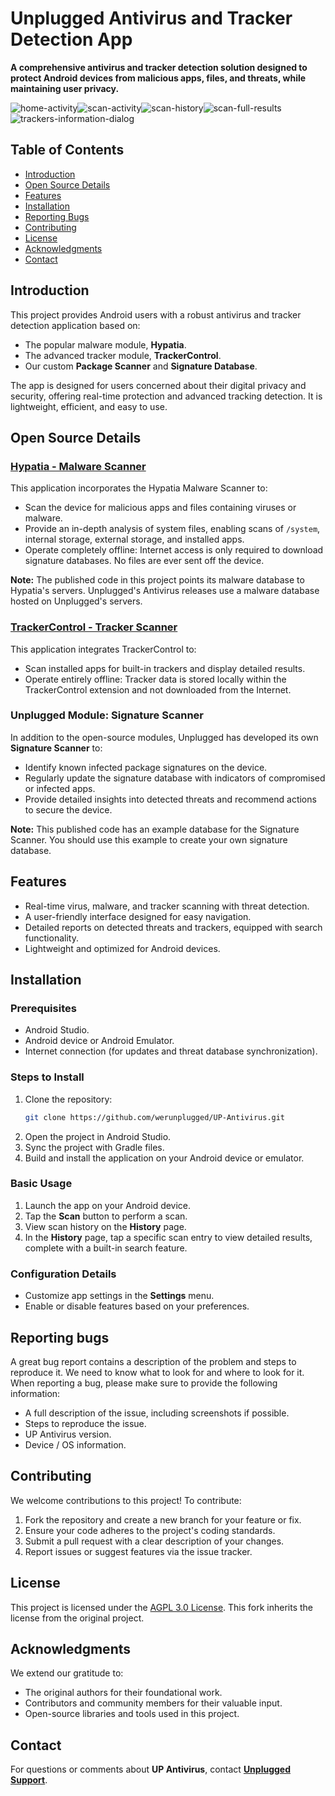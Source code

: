 # **Unplugged Antivirus and Tracker Detection App**

**A comprehensive antivirus and tracker detection solution designed to protect Android devices from malicious apps, files, and threats, while maintaining user privacy.**

![home-activity](Images/home-activity.png)![scan-activity](Images/scan-activity.png)![scan-history](Images/scan-history.png)![scan-full-results](Images/scan-full-results.png)![trackers-information-dialog](Images/trackers-information-dialog.png)

## **Table of Contents**
- [Introduction](#introduction)
- [Open Source Details](#open-source-details)
- [Features](#features)
- [Installation](#installation)
- [Reporting Bugs](#reporting-bugs)
- [Contributing](#contributing)
- [License](#license)
- [Acknowledgments](#acknowledgments)
- [Contact](#contact)


## **Introduction**

This project provides Android users with a robust antivirus and tracker detection application based on:
- The popular malware module, **Hypatia**.
- The advanced tracker module, **TrackerControl**.
- Our custom **Package Scanner** and **Signature Database**.

The app is designed for users concerned about their digital privacy and security, offering real-time protection and advanced tracking detection. It is lightweight, efficient, and easy to use.


## **Open Source Details**

### **[Hypatia - Malware Scanner](https://github.com/Divested-Mobile/Hypatia)**
This application incorporates the Hypatia Malware Scanner to:
- Scan the device for malicious apps and files containing viruses or malware.
- Provide an in-depth analysis of system files, enabling scans of `/system`, internal storage, external storage, and installed apps.
- Operate completely offline: Internet access is only required to download signature databases. No files are ever sent off the device.

**Note:** The published code in this project points its malware database to Hypatia's servers. Unplugged's Antivirus releases use a malware database hosted on Unplugged's servers.

### **[TrackerControl - Tracker Scanner](https://github.com/TrackerControl/tracker-control-android)**
This application integrates TrackerControl to:
- Scan installed apps for built-in trackers and display detailed results.
- Operate entirely offline: Tracker data is stored locally within the TrackerControl extension and not downloaded from the Internet.

### **Unplugged Module: Signature Scanner**
In addition to the open-source modules, Unplugged has developed its own **Signature Scanner** to:
- Identify known infected package signatures on the device.
- Regularly update the signature database with indicators of compromised or infected apps.
- Provide detailed insights into detected threats and recommend actions to secure the device.

**Note:** This published code has an example database for the Signature Scanner. You should use this example to create your own signature database.


## **Features**

- Real-time virus, malware, and tracker scanning with threat detection.
- A user-friendly interface designed for easy navigation.
- Detailed reports on detected threats and trackers, equipped with search functionality.
- Lightweight and optimized for Android devices.


## **Installation**

### **Prerequisites**
- Android Studio.
- Android device or Android Emulator.
- Internet connection (for updates and threat database synchronization).

### **Steps to Install**
1. Clone the repository:
   ```bash
   git clone https://github.com/werunplugged/UP-Antivirus.git
   ```
2. Open the project in Android Studio.
3. Sync the project with Gradle files.
4. Build and install the application on your Android device or emulator.

### **Basic Usage**
1. Launch the app on your Android device.
2. Tap the **Scan** button to perform a scan.
3. View scan history on the **History** page.
4. In the **History** page, tap a specific scan entry to view detailed results, complete with a built-in search feature.

### **Configuration Details**
- Customize app settings in the **Settings** menu.
- Enable or disable features based on your preferences.


## Reporting bugs

A great bug report contains a description of the problem and steps to reproduce it. We need to know what to look for and where to look for it.
When reporting a bug, please make sure to provide the following information:
- A full description of the issue, including screenshots if possible.
- Steps to reproduce the issue.
- UP Antivirus version.
- Device / OS information.


## **Contributing**

We welcome contributions to this project! To contribute:
1. Fork the repository and create a new branch for your feature or fix.
2. Ensure your code adheres to the project's coding standards.
3. Submit a pull request with a clear description of your changes.
4. Report issues or suggest features via the issue tracker.


## **License**

This project is licensed under the [AGPL 3.0 License](LICENSE). This fork inherits the license from the original project.


## **Acknowledgments**

We extend our gratitude to:
- The original authors for their foundational work.
- Contributors and community members for their valuable input.
- Open-source libraries and tools used in this project.


## **Contact**

For questions or comments about **UP Antivirus**, contact **[Unplugged Support](mailto:support@unplugged.com)**.